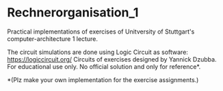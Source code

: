 # Rechnerorganisation_1
Practical implementations of exercises of Unitversity of Stuttgart's computer-architecture 1 lecture.

The circuit simulations are done using Logic Circuit as software: https://logiccircuit.org/
Circuits of exercises designed by Yannick Dzubba. For educational use only.
No official solution and only for reference*.

*(Plz make your own implementation for the exercise assignments.)
